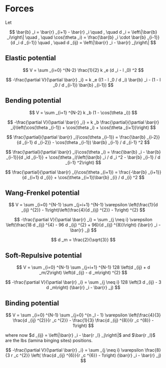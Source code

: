 # Forces
Let

$$
\bar{b} _i = \bar{r} _{i+1} - \bar{r} _i \quad , \quad d _i = \left\|\bar{b} _i\right\| \quad , \quad \cos(\theta _i) = \frac{\bar{b} _i \cdot \bar{b} _{i-1}}{d _i d _{i-1}} \quad , \quad d _{ij} = \left\|\bar{r} _i - \bar{r} _j\right\|
$$

## Elastic potential

$$
V = \sum _{i=0} ^{N-2} \frac{1}{2} k _e (d _i - l _0) ^2
$$

$$
-\frac{\partial V}{\partial \bar{r} _i} = k _e ((1 - l _0 / d _i) \bar{b} _i - (1 - l _0 / d _{i-1}) \bar{b} _{i-1})
$$

## Bending potential

$$
V = \sum _{i=1} ^{N-2} k _b (1 - \cos(\theta _i))
$$

$$
-\frac{\partial V}{\partial \bar{r} _i} = k _b \frac{\partial}{\partial \bar{r} _i}\left(\cos(\theta _{i-1}) + \cos(\theta _i) + \cos(\theta _{i+1})\right)
$$

$$
\frac{\partial}{\partial \bar{r} _i}\cos(\theta _{i-1}) = \frac{\bar{b} _{i-2}}{d _{i-1} d _{i-2}} - \cos(\theta _{i-1}) \bar{b} _{i-1} / d _{i-1} ^2
$$

$$
\frac{\partial}{\partial \bar{r} _i}\cos(\theta _i) = \frac{\bar{b} _i - \bar{b} _{i-1}}{d _id _{i-1}} + \cos(\theta _i)\left(\bar{b} _i / d _i ^2 - \bar{b} _{i-1} / d _{i-1} ^2\right)
$$

$$
\frac{\partial}{\partial \bar{r} _i}\cos(\theta _{i+1}) = \frac{-\bar{b} _{i+1}}{d _{i+1} d _{i}} + \cos(\theta _{i+1})\bar{b} _{i} / d _{i} ^2
$$

## Wang-Frenkel potential

$$
V = \sum _{i=0} ^{N-1} \sum _{j=i+1} ^{N-1} \varepsilon \left(\frac{1}{d _{ij} ^{2}} - 1\right)\left(\frac{4}{d _{ij} ^{2}} - 1\right) ^{2}
$$

$$
-\frac{\partial V}{\partial \bar{r} _i} = \sum _{j \neq i} \varepsilon \left(\frac{18 d _{ij} ^{4} - 96 d _{ij} ^{2} + 96}{d _{ij} ^{8}}\right) (\bar{r} _i - \bar{r} _j)
$$

$$
d _m = \frac{2}{\sqrt{3}}
$$

## Soft-Repulsive potential

$$
V = \sum _{i=0} ^{N-1} \sum _{j=i+1} ^{N-1} 128 \left(d _{ij} + d _m/2\right) \left(d _{ij} - d _m\right) ^{2}
$$

$$
-\frac{\partial V}{\partial \bar{r} _i} = \sum _{j \neq i} 128 \left(3 d _{ij} - 3 d _m\right) (\bar{r} _i - \bar{r} _j)
$$

## Binding potential

$$
V = \sum _{i=0} ^{N-1} \sum _{j=0} ^{n _l - 1} \varepsilon \left(\frac{4}{3} \frac{d _{ij} ^{2}}{r _c ^{2}} - \frac{1}{3} \frac{d _{ij} ^{8}}{r _c ^{8}} - 1\right)
$$

where now $d _{ij} = \left\|\bar{r} _i - \bar{r _l} _j\right\|$ and $\bar{r _l}$ are the lbs (lamina binging sites) positions.

$$
-\frac{\partial V}{\partial \bar{r} _i} = \sum _{j \neq i} \varepsilon \frac{8}{3 r _c ^{2}} \left( \frac{d _{ij} ^{6}}{r _c ^{6}} - 1\right) (\bar{r} _i - \bar{r} _j)
$$
